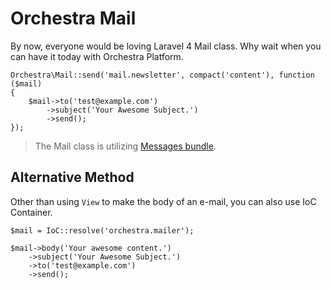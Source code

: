 # Orchestra Mail

By now, everyone would be loving Laravel 4 Mail class. Why wait when you can 
have it today with Orchestra Platform.

	Orchestra\Mail::send('mail.newsletter', compact('content'), function ($mail)
	{
		$mail->to('test@example.com')
			->subject('Your Awesome Subject.')
			->send();
	});

> The Mail class is utilizing [Messages bundle](http://bundles.laravel.com/bundle/detail/Messages).

## Alternative Method

Other than using `View` to make the body of an e-mail, you can also use IoC 
Container.

	$mail = IoC::resolve('orchestra.mailer');

	$mail->body('Your awesome content.')
		->subject('Your Awesome Subject.')
		->to('test@example.com')
		->send();
